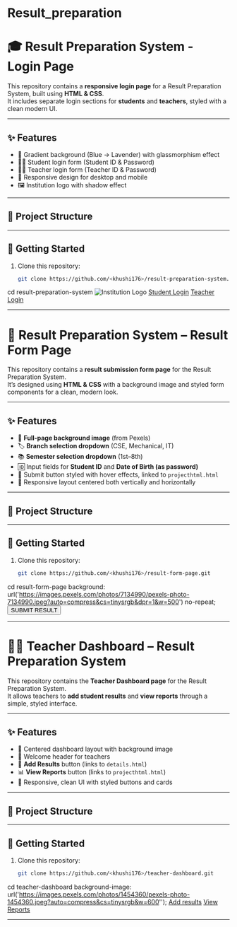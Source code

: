 # Result_preparation
# 🎓 Result Preparation System - Login Page

This repository contains a **responsive login page** for a Result Preparation System, built using **HTML & CSS**.  
It includes separate login sections for **students** and **teachers**, styled with a clean modern UI.  

---

## ✨ Features

- 🌈 Gradient background (Blue → Lavender) with glassmorphism effect  
- 👩‍🎓 Student login form (Student ID & Password)  
- 👨‍🏫 Teacher login form (Teacher ID & Password)  
- 📱 Responsive design for desktop and mobile  
- 🖼️ Institution logo with shadow effect  

---

## 📂 Project Structure


---

## 🚀 Getting Started

1. Clone this repository:
   ```bash
   git clone https://github.com/<khushi176>/result-preparation-system.git
cd result-preparation-system
<img src="your-logo.png" alt="Institution Logo">
<a href="login.html?role=student" class="btn">Student Login</a>
<a href="teacher_dashboard.html" class="btn">Teacher Login</a>

---

# 📑 Result Preparation System – Result Form Page

This repository contains a **result submission form page** for the Result Preparation System.  
It’s designed using **HTML & CSS** with a background image and styled form components for a clean, modern look.  

---

## ✨ Features

- 🎨 **Full-page background image** (from Pexels)  
- 🏷️ **Branch selection dropdown** (CSE, Mechanical, IT)  
- 📚 **Semester selection dropdown** (1st–8th)  
- 🆔 Input fields for **Student ID** and **Date of Birth (as password)**  
- 🚀 Submit button styled with hover effects, linked to `projecthtml.html`  
- 📱 Responsive layout centered both vertically and horizontally  

---

## 📂 Project Structure

---

## 🚀 Getting Started

1. Clone this repository:
   ```bash
   git clone https://github.com/<khushi176>/result-form-page.git

cd result-form-page
background: url('https://images.pexels.com/photos/7134990/pexels-photo-7134990.jpeg?auto=compress&cs=tinysrgb&dpr=1&w=500') no-repeat;
<a href="your-result-page.html" target="_blank">
    <button type="button">SUBMIT RESULT</button>
</a>

---

# 🧑‍🏫 Teacher Dashboard – Result Preparation System

This repository contains the **Teacher Dashboard page** for the Result Preparation System.  
It allows teachers to **add student results** and **view reports** through a simple, styled interface.  

---

## ✨ Features

- 🎨 Centered dashboard layout with background image  
- 👋 Welcome header for teachers  
- 📝 **Add Results** button (links to `details.html`)  
- 📊 **View Reports** button (links to `projecthtml.html`)  
- 📱 Responsive, clean UI with styled buttons and cards  

---

## 📂 Project Structure


---

## 🚀 Getting Started

1. Clone this repository:
   ```bash
   git clone https://github.com/<khushi176>/teacher-dashboard.git
cd teacher-dashboard
background-image: url('https://images.pexels.com/photos/1454360/pexels-photo-1454360.jpeg?auto=compress&cs=tinysrgb&w=600'');
<a href="details.html" target="_blank">Add results</a>
<a href="projecthtml.html" target="_blank">View Reports</a>

---







